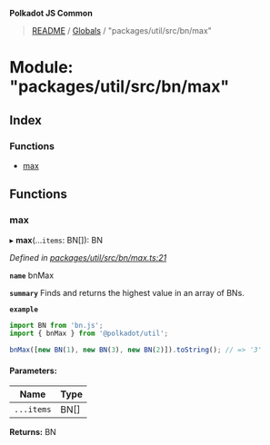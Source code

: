 **Polkadot JS Common**

> [README](../README.md) / [Globals](../globals.md) / "packages/util/src/bn/max"

# Module: "packages/util/src/bn/max"

## Index

### Functions

* [max](_packages_util_src_bn_max_.md#max)

## Functions

### max

▸ **max**(...`items`: BN[]): BN

*Defined in [packages/util/src/bn/max.ts:21](https://github.com/polkadot-js/common/blob/ce964d2f/packages/util/src/bn/max.ts#L21)*

**`name`** bnMax

**`summary`** Finds and returns the highest value in an array of BNs.

**`example`** 
<BR>

```javascript
import BN from 'bn.js';
import { bnMax } from '@polkadot/util';

bnMax([new BN(1), new BN(3), new BN(2)]).toString(); // => '3'
```

#### Parameters:

Name | Type |
------ | ------ |
`...items` | BN[] |

**Returns:** BN
